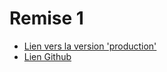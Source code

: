 # Remise 1

- [Lien vers la version 'production'](https://recette-p24-euikyauun-rene-de-montignys-projects.vercel.app/)
- [Lien Github](https://github.com/CollRen/recetteP24)